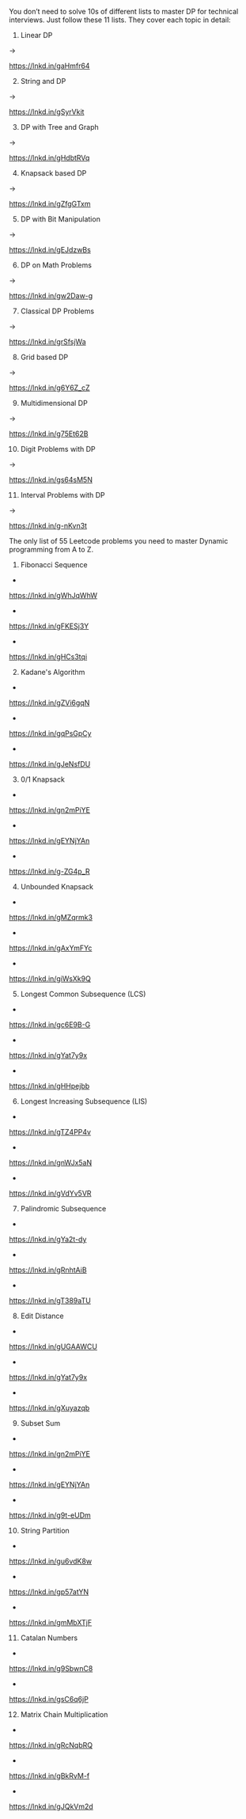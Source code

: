 You don’t need to solve 10s of different lists to master DP for technical interviews. Just follow these 11 lists. They cover each topic in detail:

1. Linear DP

→

https://lnkd.in/gaHmfr64

2. String and DP

→

https://lnkd.in/gSyrVkit

3. DP with Tree and Graph

→

https://lnkd.in/gHdbtRVq

4. Knapsack based DP

→

https://lnkd.in/gZfgGTxm

5. DP with Bit Manipulation

→

https://lnkd.in/gEJdzwBs

6. DP on Math Problems

→

https://lnkd.in/gw2Daw-g

7. Classical DP Problems

→

https://lnkd.in/grSfsjWa

8. Grid based DP

→

https://lnkd.in/g6Y6Z_cZ

9. Multidimensional DP

→

https://lnkd.in/g75Et62B

10. Digit Problems with DP

→

https://lnkd.in/gs64sM5N

11. Interval Problems with DP

→

https://lnkd.in/g-nKvn3t




The only list of 55 Leetcode problems you need to master Dynamic programming from A to Z.

1. Fibonacci Sequence

- 

https://lnkd.in/gWhJqWhW

- 

https://lnkd.in/gFKESj3Y

- 

https://lnkd.in/gHCs3tqi

2. Kadane's Algorithm

- 

https://lnkd.in/gZVi6gqN

- 

https://lnkd.in/gqPsGpCy

- 

https://lnkd.in/gJeNsfDU

3. 0/1 Knapsack

- 

https://lnkd.in/gn2mPiYE

- 

https://lnkd.in/gEYNjYAn

- 

https://lnkd.in/g-ZG4p_R

4. Unbounded Knapsack

- 

https://lnkd.in/gMZqrmk3

- 

https://lnkd.in/gAxYmFYc

- 

https://lnkd.in/giWsXk9Q

5. Longest Common Subsequence (LCS)

- 

https://lnkd.in/gc6E9B-G

- 

https://lnkd.in/gYat7y9x

- 

https://lnkd.in/gHHpejbb

6. Longest Increasing Subsequence (LIS)

- 

https://lnkd.in/gTZ4PP4v

- 

https://lnkd.in/gnWJx5aN

- 

https://lnkd.in/gVdYv5VR

7. Palindromic Subsequence

- 

https://lnkd.in/gYa2t-dy

- 

https://lnkd.in/gRnhtAiB

- 

https://lnkd.in/gT389aTU

8. Edit Distance

- 

https://lnkd.in/gUGAAWCU

- 

https://lnkd.in/gYat7y9x

- 

https://lnkd.in/gXuyazqb

9. Subset Sum

- 

https://lnkd.in/gn2mPiYE

- 

https://lnkd.in/gEYNjYAn

- 

https://lnkd.in/g9t-eUDm

10. String Partition

- 

https://lnkd.in/gu6vdK8w

- 

https://lnkd.in/gp57atYN

- 

https://lnkd.in/gmMbXTjF

11. Catalan Numbers

- 

https://lnkd.in/g9SbwnC8

- 

https://lnkd.in/gsC6q6jP

12. Matrix Chain Multiplication

- 

https://lnkd.in/gRcNqbRQ

- 

https://lnkd.in/gBkRvM-f

- 

https://lnkd.in/gJQkVm2d

